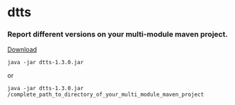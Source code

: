 dtts
====

### Report different versions on your multi-module maven project.

[Download](https://github.com/EsmerilProgramming/dtts/releases/download/1.3.0/dtts-1.3.0.jar)


```shell
java -jar dtts-1.3.0.jar 
```

or
 
```shell
java -jar dtts-1.3.0.jar /complete_path_to_directory_of_your_multi_module_maven_project
```

